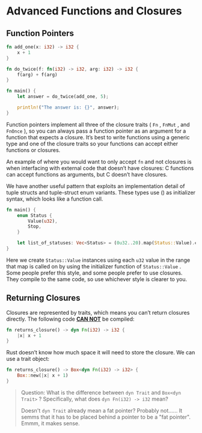# Advanced Functions and Closures


## Function Pointers

~~~rust
fn add_one(x: i32) -> i32 {
    x + 1
}

fn do_twice(f: fn(i32) -> i32, arg: i32) -> i32 {
    f(arg) + f(arg)
}

fn main() {
    let answer = do_twice(add_one, 5);

    println!("The answer is: {}", answer);
}
~~~

Function pointers implement all three of the closure traits ( `Fn` , `FnMut` , and `FnOnce` ), so you can always pass a function pointer as an argument for a function that expects a closure. It’s best to write functions using a generic type and one of the closure traits so your functions can accept either functions or closures.

An example of where you would want to only accept `fn` and not closures is when interfacing with external code that doesn’t have closures: C functions can accept functions as arguments, but C doesn’t have closures.

We have another useful pattern that exploits an implementation detail of tuple structs and tuple-struct enum variants. These types use () as initializer syntax, which looks like a function call.

~~~rust
fn main() {
    enum Status {
        Value(u32),
        Stop,
    }

    let list_of_statuses: Vec<Status> = (0u32..20).map(Status::Value).collect();
}
~~~

Here we create `Status::Value` instances using each `u32` value in the range that map is called on by using the initializer function of `Status::Value` . Some people prefer this style, and some people prefer to use closures. They compile to the same code, so use whichever style is clearer to you.

## Returning Closures

Closures are represented by traits, which means you can’t return closures directly. The following code <u>**CAN NOT**</u> be compiled:

~~~rust
fn returns_closure() -> dyn Fn(i32) -> i32 {
    |x| x + 1
}
~~~

Rust doesn’t know how much space it will need to store the closure. We can use a trait object:

~~~rust
fn returns_closure() -> Box<dyn Fn(i32) -> i32> {
    Box::new(|x| x + 1)
}
~~~

> Question: What is the difference between `dyn Trait` and `Box<dyn Trait>` ? Specifically, what does `dyn Fn(i32) -> i32` mean?
> 
> Doesn't `dyn Trait` already mean a fat pointer? Probably not...... It semms that it has to be placed behind a pointer to be a "fat pointer". Emmm, it makes sense.

